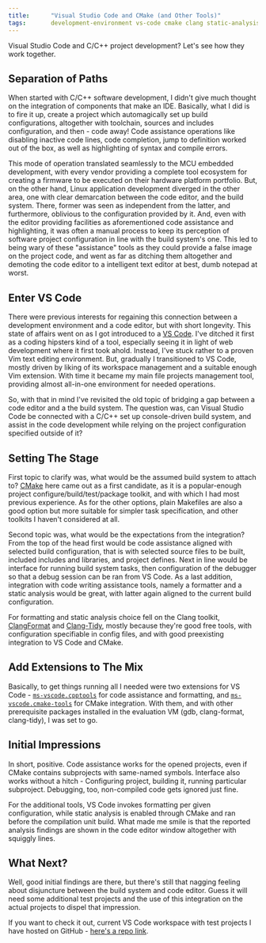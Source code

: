 ```yaml
---
title:      "Visual Studio Code and CMake (and Other Tools)"
tags:       development-environment vs-code cmake clang static-analysis
---
```


Visual Studio Code and C/C++ project development? Let's see how they
work together.

## Separation of Paths

When started with C/C++ software development, I didn't give much thought
on the integration of components that make an IDE. Basically, what I did
is to fire it up, create a project which automagically set up build
configurations, altogether with toolchain, sources and includes
configuration, and then - code away! Code assistance operations like
disabling inactive code lines, code completion, jump to definition
worked out of the box, as well as highlighting of syntax and compile
errors.

This mode of operation translated seamlessly to the MCU embedded
development, with every vendor providing a complete tool ecosystem for
creating a firmware to be executed on their hardware platform portfolio.
But, on the other hand, Linux application development diverged in the
other area, one with clear demarcation between the code editor, and the
build system. There, former was seen as independent from the latter, and
furthermore, oblivious to the configuration provided by it. And, even
with the editor providing facilities as aforementioned code assistance
and highlighting, it was often a manual process to keep its perception
of software project configuration in line with the build system's one.
This led to being wary of these "assistance" tools as they could provide
a false image on the project code, and went as far as ditching them
altogether and demoting the code editor to a intelligent text editor at
best, dumb notepad at worst.

## Enter VS Code

There were previous interests for regaining this connection between a
development environment and a code editor, but with short longevity.
This state of affairs went on as I got introduced to a
[VS Code](https://code.visualstudio.com/). I've ditched it first as a
coding hipsters kind of a tool, especially seeing it in light of web
development where it first took ahold. Instead, I've stuck rather to a
proven Vim text editing environment. But, gradually I transitioned to
VS Code, mostly driven by liking of its workspace management and a
suitable enough Vim extension. With time it became my main file projects
management tool, providing almost all-in-one environment for needed
operations.

So, with that in mind I've revisited the old topic of bridging a gap
between a code editor and a the build system. The question was, can
Visual Studio Code be connected with a C/C++ set up console-driven build
system, and assist in the code development while relying on the project
configuration specified outside of it?

## Setting The Stage

First topic to clarify was, what would be the assumed build system to
attach to? [CMake](https://cmake.org/) here came out as a first
candidate, as it is a popular-enough project
configure/build/test/package toolkit, and with which I had most previous
experience. As for the other options, plain Makefiles are also a good
option but more suitable for simpler task specification, and other
toolkits I haven't considered at all.

Second topic was, what would be the expectations from the integration?
From the top of the head first would be code assistance aligned with
selected build configuration, that is with selected source files to be
built, included includes and libraries, and project defines. Next in
line would be interface for running build system tasks, then
configuration of the debugger so that a debug session can be ran from
VS Code. As a last addition, integration with code writing assistance
tools, namely a formatter and a static analysis would be great, with
latter again aligned to the current build configuration.

For formatting and static analysis choice fell on the Clang toolkit,
[ClangFormat](https://clang.llvm.org/docs/ClangFormat.html) and
[Clang-Tidy](https://clang.llvm.org/extra/clang-tidy/), mostly because
they're good free tools, with configuration specifiable in config files,
and with good preexisting integration to VS Code and CMake.

## Add Extensions to The Mix

Basically, to get things running all I needed were two extensions for
VS Code -
[`ms-vscode.cpptools`](https://marketplace.visualstudio.com/items?itemName=ms-vscode.cpptools)
for code assistance and formatting, and
[`ms-vscode.cmake-tools`](https://marketplace.visualstudio.com/items?itemName=ms-vscode.cmake-tools)
for CMake integration. With them, and with other prerequisite packages
installed in the evaluation VM (gdb, clang-format, clang-tidy), I was
set to go.

## Initial Impressions

In short, positive. Code assistance works for the opened projects, even
if CMake contains subprojects with same-named symbols. Interface also
works without a hitch - Configuring project, building it, running
particular subproject. Debugging, too, non-compiled code gets ignored
just fine.

For the additional tools, VS Code invokes formatting per given
configuration, while static analysis is enabled through CMake and ran
before the compilation unit build. What made me smile is that the
reported analysis findings are shown in the code editor window
altogether with squiggly lines.

## What Next?

Well, good initial findings are there, but there's still that nagging
feeling about disjuncture between the build system and code editor.
Guess it will need some additional test projects and the use of this
integration on the actual projects to dispel that impression.

If you want to check it out, current VS Code workspace with test
projects I have hosted on GitHub - [here's a repo
link](https://github.com/kibihrchak/hello-vscode-cmake).
